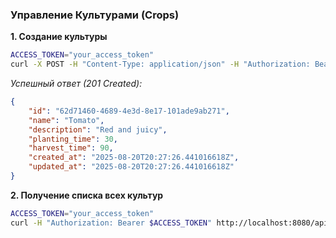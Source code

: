 ### Управление Культурами (Crops)

**1. Создание культуры**

```bash
ACCESS_TOKEN="your_access_token"
curl -X POST -H "Content-Type: application/json" -H "Authorization: Bearer $ACCESS_TOKEN" -d '{"name": "Tomato", "description": "Red and juicy", "planting_time": 30, "harvest_time": 90}' http://localhost:8080/api/v1/catalog/crops
```

*Успешный ответ (201 Created):*
```json
{
    "id": "62d71460-4689-4e3d-8e17-101ade9ab271",
    "name": "Tomato",
    "description": "Red and juicy",
    "planting_time": 30,
    "harvest_time": 90,
    "created_at": "2025-08-20T20:27:26.441016618Z",
    "updated_at": "2025-08-20T20:27:26.441016618Z"
}
```

**2. Получение списка всех культур**

```bash
ACCESS_TOKEN="your_access_token"
curl -H "Authorization: Bearer $ACCESS_TOKEN" http://localhost:8080/api/v1/catalog/crops
```
